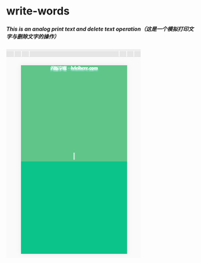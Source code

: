 # write-words
##### This is an analog print text and delete text operation（这是一个模拟打印文字与删除文字的操作）

![AAA](https://github.com/lvleihere/write-del-words/blob/master/img/lvleihere.gif)
